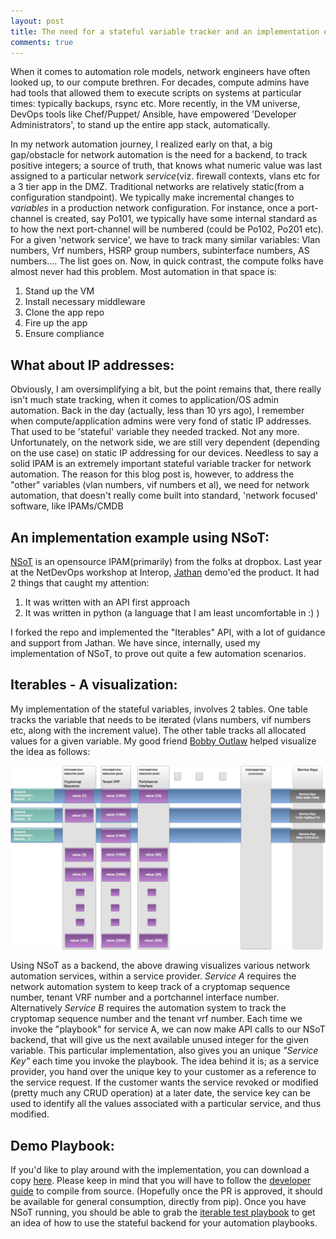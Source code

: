 ```yaml
---
layout: post
title: The need for a stateful variable tracker and an implementation example
comments: true
---
```

When it comes to automation role models, network engineers have often looked up,
to our compute brethren. For decades, compute admins have had tools that allowed
them to execute scripts on systems at particular times\: typically backups,
rsync etc. More recently, in the VM universe,  DevOps tools like Chef/Puppet/
Ansible, have empowered 'Developer Administrators', to stand up the entire app
stack, automatically.

In my network automation journey, I realized early on that, a big gap/obstacle
for network automation is the need for a backend, to track positive
integers; a source of truth, that knows what numeric value was last
assigned to a particular network *service*(viz. firewall contexts,
vlans etc  for a 3 tier app in the DMZ. Traditional networks are
relatively static(from a configuration
standpoint). We typically make incremental changes to *variables* in a production
network configuration. For instance, once a port-channel
is created, say Po101, we typically have some internal standard as to how the
next port-channel will be numbered (could be Po102, Po201 etc). For a given
'network service', we have to track many similar variables: Vlan numbers, Vrf numbers,
HSRP group numbers, subinterface numbers, AS numbers.... The list goes on.
Now, in quick contrast, the compute folks have almost never had this problem.
Most automation in that space is\:

1. Stand up the VM
2. Install necessary middleware
3. Clone the app repo
4. Fire up the app
5. Ensure compliance

## What about IP addresses:
Obviously, I am oversimplifying a bit, but the point remains that, there really
isn't much state tracking, when it comes to application/OS admin automation.
Back in the day (actually, less than 10 yrs ago), I remember when
compute/application admins were very fond of static IP addresses.
That used to be 'stateful' variable they needed tracked. Not any more.
Unfortunately, on the network side, we are still very dependent (depending on the use
case) on static IP addressing for our devices. Needless to say a solid IPAM
is an extremely important stateful variable tracker for network
automation. The reason for this blog post is, however, to address the
"other" variables (vlan numbers, vif numbers et al), we need for
network automation, that doesn't really come built into standard,
'network focused' software, like IPAMs/CMDB

## An implementation example using NSoT:
[NSoT](https://github.com/dropbox/nsot) is an opensource
IPAM(primarily) from the folks at dropbox. Last year at the NetDevOps
workshop at Interop,  [Jathan](https://twitter.com/jathanism) demo'ed
the product. It had 2 things that caught my attention\:

1. It was written with an API first approach
2. It was written in python (a language that I am least uncomfortable
   in :) )

I forked the repo and implemented the "Iterables" API, with a lot of
guidance and support from Jathan. We have since, internally, used my
implementation of NSoT, to prove out quite a few automation scenarios.

## Iterables - A visualization:
My implementation of the stateful variables, involves 2 tables. One
table tracks the variable that needs to be iterated (vlans numbers,
vif numbers etc, along with the increment value). The other table
tracks all allocated values for a given variable.
My good friend [Bobby Outlaw](https://www.linkedin.com/in/bobbyoutlaw)
helped visualize the idea as follows:


[![](/assets/iterables.png)](/assets/iterables.png)


Using NSoT as a backend, the above drawing visualizes various network
automation services, within a service provider. *Service A* requires the
network automation system to keep track of a cryptomap sequence
number, tenant VRF number and a portchannel interface
number. Alternatively *Service B* requires the automation system to
track the cryptomap sequence number and the tenant vrf number.
Each time we invoke the "playbook" for service A, we can now make API
calls to our NSoT backend, that will give us the next available unused
integer for the given variable.
This particular implementation, also gives you an unique *"Service
Key"* each time you invoke the playbook. The idea behind it is; as a
service provider, you hand over the unique key to your customer as a
reference to the service request. If the customer wants the service
revoked or modified (pretty much any CRUD operation)  at a later date,
the service key can be used to identify all the values associated with
a particular service, and thus modified.

## Demo Playbook:
If you'd like to play around with the implementation, you can download
a copy [here](https://github.com/termlen0/nsot). Please keep in mind
that you will have to follow
the
[developer guide](https://nsot.readthedocs.io/en/latest/development.html)
to compile from source. (Hopefully once the PR is approved, it should
be available for general consumption, directly from pip). Once you have NSoT running, you
should be able to grab
the [iterable test playbook](https://github.com/termlen0/nsot-tester)
to get an idea of how to use the stateful backend for your automation
playbooks.
